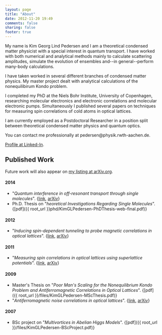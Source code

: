 ```yaml
---
layout: page
title: "About"
date: 2012-11-20 19:49
comments: false
sharing: false
footer: true
---
```


My name is Kim Georg Lind Pedersen and I am a theoretical condensed matter physicist with a special interest in quantum transport. I have worked with both numerical and analytical methods mainly to calculate scattering amplitudes, simulate the evolution of ensembles and--in general--perform many-body calculations. 

I have taken worked in several different branches of condensed matter physics. My master project dealt with analytical calculations of the nonequilibirum Kondo problem. 

I completed my PhD at the Niels Bohr Institute, University of Copenhagen, researching 
molecular electronics and electronic correlations and molecular electronic pumps. Simultaneously I  published several papers on techniques for measuring spin correlations of cold atoms in optical lattices. 

I am currently employed as a Postdoctoral Researcher in a position split between theoretical condensed matter physics and quantum optics.  

You can contact me professionally at pedersen<span></span>@<span></span>physik.rwth-aachen.de.

[Profile at Linked-In](http://dk.linkedin.com/in/kglpedersen).

Published Work
---------------

Future work will also appear on [my listing at arXiv.org](http://arxiv.org/a/pedersen_k_1.html).

<!--
2003- During my senior year in high school I wrote a major report on the subject of Introductory Quantum Mechanics.
2005- In my freshman year studying Physics, I wrote another report on The decay-channels of the Z particle together with three of my fellow freshmen.
2005- Notes on Algebra for the course Alg2.
2007- Notes on The Philosophy of Science for the course VtMat.
-->

#### 2014
- "*Quantum interference in off-resonant transport through single molecules*". {[link](http://link.aps.org/doi/10.1103/PhysRevB.90.125413), [arXiv](http://arxiv.org/abs/1403.4056)}
- Ph.D. Thesis on "*heoretical Investigations Regarding Single Molecules*". {[pdf]({{ root_url }}phd/KimGLPedersen-PhDThesis-web-final.pdf)}

#### 2012
- "*Inducing spin-dependent tunneling to probe magnetic correlations in optical lattices*". {[link](http://arxiv.org/ct?url=http%3A%2F%2Fdx.doi.org%2F10%252E1103%2FPhysRevA%252E85%252E053642&v=6b2fc3c5), [arXiv](http://arxiv.org/abs/1203.0925)}

#### 2011
- "*Measuring spin correlations in optical lattices using superlattice potentials*". {[link](http://arxiv.org/ct?url=http%3A%2F%2Fdx.doi.org%2F10%252E1103%2FPhysRevA%252E84%252E041603&v=2fb27bff), [arXiv](http://arxiv.org/abs/1105.4466)}

#### 2009
* Master's Thesis on "*Poor Man's Scaling for the Nonequilibrium Kondo Problem and Antiferromagnetic Correlations in Optical Lattices*". {[pdf]({{ root_url }}/files/KimGLPedersen-MScThesis.pdf)}  
* "*Antiferromagnetic noise correlations in optical lattices*". {[link](http://pra.aps.org/abstract/PRA/v80/i3/e033622), [arXiv](http://arxiv.org/abs/0907.0652)} 

#### 2007
* BSc project on "*Multivortices in Abelian Higgs Models*". {[pdf]({{ root_url }}/files/KimGLPedersen-BScProject.pdf)}



